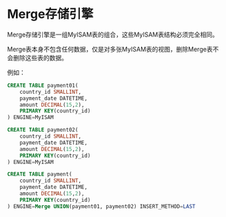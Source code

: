 # Merge存储引擎
Merge存储引擎是一组MyISAM表的组合，这些MyISAM表结构必须完全相同。

Merge表本身不包含任何数据，仅是对多张MyISAM表的视图，删除Merge表不会删除这些表的数据。

例如：

``` SQL
CREATE TABLE payment01(
	country_id SMALLINT,
	payment_date DATETIME,
	amount DECIMAL(15,2),
	PRIMARY KEY(country_id)
) ENGINE=MyISAM

CREATE TABLE payment02(
	country_id SMALLINT,
	payment_date DATETIME,
	amount DECIMAL(15,2),
	PRIMARY KEY(country_id)
) ENGINE=MyISAM

CREATE TABLE payment(
	country_id SMALLINT,
	payment_date DATETIME,
	amount DECIMAL(15,2),
	PRIMARY KEY(country_id)
) ENGINE=Merge UNION(payment01, payment02) INSERT_METHOD=LAST
```